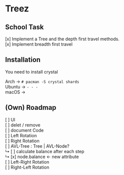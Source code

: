 # Treez
## School Task
[x] Implement a Tree and the depth first travel methods.  
[x] Implement breadth first travel  

## Installation
You need to install crystal

Arch   -> `# pacman -S crystal shards`  
Ubuntu -> ` - - - `  
macOS  ->  

## (Own) Roadmap
[ ] UI  
[ ] delet / remove  
[ ] document Code  
[ ] Left Rotation  
[ ] Right Rotation  
[ ] AVL-Tree : Tree | AVL-Node?  
 ↳ [ ] calculate balance after each step  
 ↳ [x] node.balance <- new attribute  
[ ] Left-Right Rotation  
[ ] Right-Left Rotation  
